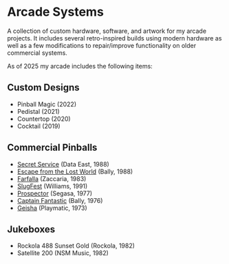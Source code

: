 # Arcade Systems

A collection of custom hardware, software, and artwork for my arcade projects. It includes several retro-inspired builds using modern hardware as well as a few modifications to repair/improve functionality on older commercial systems. 

As of 2025 my arcade includes the following items:

## Custom Designs
- Pinball Magic (2022)
- Pedistal (2021)
- Countertop (2020)
- Cocktail (2019)

## Commercial Pinballs
- [Secret Service](https://www.ipdb.org/machine.cgi?id=2090) (Data East, 1988)
- [Escape from the Lost World](https://www.ipdb.org/machine.cgi?id=789) (Bally, 1988)
- [Farfalla](https://www.ipdb.org/machine.cgi?id=824) (Zaccaria, 1983)
- [SlugFest](https://www.ipdb.org/machine.cgi?id=3281) (Williams, 1991)
- [Prospector](https://www.ipdb.org/machine.cgi?id=1871) (Segasa, 1977)
- [Captain Fantastic](https://www.ipdb.org/machine.cgi?id=438) (Bally, 1976)
- [Geisha](https://www.ipdb.org/machine.cgi?id=994) (Playmatic, 1973)

## Jukeboxes
- Rockola 488 Sunset Gold (Rockola, 1982)
- Satellite 200 (NSM Music, 1982)
